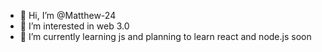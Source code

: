 - 👋 Hi, I’m @Matthew-24
- 👀 I’m interested in web 3.0
- 🌱 I’m currently learning js and planning to learn react and node.js soon


<!---
Matthew-24/Matthew-24 is a ✨ special ✨ repository because its `README.md` (this file) appears on your GitHub profile.
You can click the Preview link to take a look at your changes.
--->
